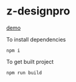 # z-designpro

[demo](http://zdesign.savayer.me)

To install dependencies

```
npm i
```

To get built project

```
npm run build
```
